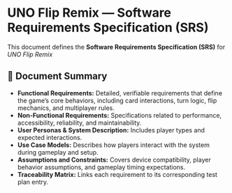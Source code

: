 # UNO Flip Remix — Software Requirements Specification (SRS)

This document defines the **Software Requirements Specification (SRS)** for *UNO Flip Remix*

## 📄 Document Summary

- **Functional Requirements:** Detailed, verifiable requirements that define the game’s core behaviors, including card interactions, turn logic, flip mechanics, and multiplayer rules.
- **Non-Functional Requirements:** Specifications related to performance, accessibility, reliability, and maintainability.
- **User Personas & System Description:** Includes player types and expected interactions.
- **Use Case Models:** Describes how players interact with the system during gameplay and setup.
- **Assumptions and Constraints:** Covers device compatibility, player behavior assumptions, and gameplay timing expectations.
- **Traceability Matrix:** Links each requirement to its corresponding test plan entry.
  
